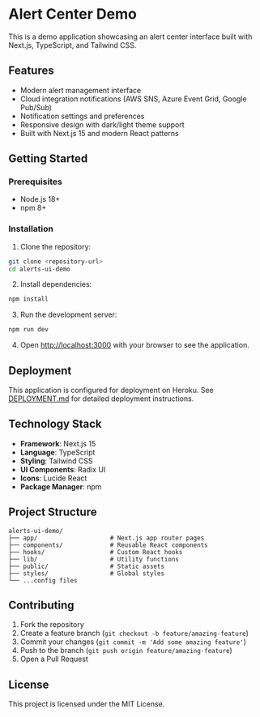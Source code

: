 # Alert Center Demo

This is a demo application showcasing an alert center interface built with Next.js, TypeScript, and Tailwind CSS.

## Features

- Modern alert management interface
- Cloud integration notifications (AWS SNS, Azure Event Grid, Google Pub/Sub)
- Notification settings and preferences
- Responsive design with dark/light theme support
- Built with Next.js 15 and modern React patterns

## Getting Started

### Prerequisites

- Node.js 18+ 
- npm 8+

### Installation

1. Clone the repository:
```bash
git clone <repository-url>
cd alerts-ui-demo
```

2. Install dependencies:
```bash
npm install
```

3. Run the development server:
```bash
npm run dev
```

4. Open [http://localhost:3000](http://localhost:3000) with your browser to see the application.

## Deployment

This application is configured for deployment on Heroku. See [DEPLOYMENT.md](./DEPLOYMENT.md) for detailed deployment instructions.

## Technology Stack

- **Framework**: Next.js 15
- **Language**: TypeScript
- **Styling**: Tailwind CSS
- **UI Components**: Radix UI
- **Icons**: Lucide React
- **Package Manager**: npm

## Project Structure

```
alerts-ui-demo/
├── app/                    # Next.js app router pages
├── components/             # Reusable React components
├── hooks/                  # Custom React hooks
├── lib/                    # Utility functions
├── public/                 # Static assets
├── styles/                 # Global styles
└── ...config files
```

## Contributing

1. Fork the repository
2. Create a feature branch (`git checkout -b feature/amazing-feature`)
3. Commit your changes (`git commit -m 'Add some amazing feature'`)
4. Push to the branch (`git push origin feature/amazing-feature`)
5. Open a Pull Request

## License

This project is licensed under the MIT License.